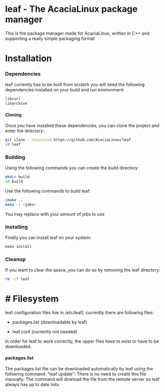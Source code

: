 # leaf - The AcaciaLinux package manager

This is the package manager made for AcaciaLinux, written in C++ and supporting a really simple packaging format

# Installation

### Dependencies

leaf currently has to be built from scratch you will need the following dependencies installed on your build and run environment:

```bash
libcurl
libarchive
```

#### Cloning

Once you have installed these dependencies, you can clone the project and enter the directory:

```bash
git clone --recursive https://github.com/AcaciaLinux/leaf
cd leaf
```

### Building

Using the following commands you can create the build directory:

```bash
mkdir build
cd build
```

Use the following commands to build leaf:

```bash
cmake ..
make -j <jobs>
```

You may replace <jobs> with your amount of jobs to use

### Installing

Finally you can install leaf on your system:

```bash
make install
```

### Cleanup

If you want to clear the space, you can do so by removing the leaf directory:

```bash
rm -rf leaf
```

# # Filesystem

leaf configuration files live in /etc/leaf/, currently there are following files:

- packages.list (downloadable by leaf)

- leaf.conf (currently not needed)

In order for leaf to work correctly, the upper files have to exist or have to be downloaded.

#### packages.list

The packages.list file can be downloaded automatically by leaf using the following command: "leaf update": There is no need to create this file manually. The command will dowload the file from the remote server so leaf always has up to date lists.